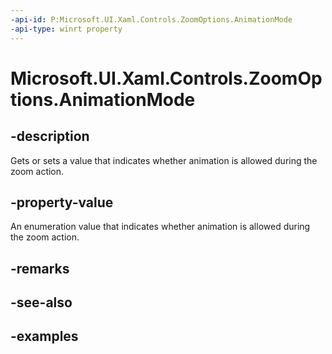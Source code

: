 ```yaml
---
-api-id: P:Microsoft.UI.Xaml.Controls.ZoomOptions.AnimationMode
-api-type: winrt property
---
```


# Microsoft.UI.Xaml.Controls.ZoomOptions.AnimationMode

<!--
public Microsoft.UI.Xaml.Controls.AnimationMode AnimationMode { get; set; }
-->

## -description

Gets or sets a value that indicates whether animation is allowed during the zoom action.

## -property-value

An enumeration value that indicates whether animation is allowed during the zoom action.

## -remarks

## -see-also

## -examples

